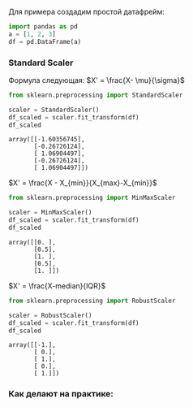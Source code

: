 Для примера создадим простой датафрейм:
``` python
import pandas as pd
a = [1, 2, 3]
df = pd.DataFrame(a)
```

### Standard Scaler

Формула следующая:
$X' = \frac{X- \mu}{\sigma}$



``` python
from sklearn.preprocessing import StandardScaler

scaler = StandardScaler()
df_scaled = scaler.fit_transform(df)
df_scaled
```

``` console
array([[-1.60356745], 
	   [-0.26726124], 
	   [ 1.06904497], 
	   [-0.26726124], 
	   [ 1.06904497]])
```

$X' = \frac{X - X_{min}}{X_{max}-X_{min}}$

``` python
from sklearn.preprocessing import MinMaxScaler

scaler = MinMaxScaler()
df_scaled = scaler.fit_transform(df)
df_scaled
```

``` console
array([[0. ], 
	   [0.5], 
	   [1. ], 
	   [0.5], 
	   [1. ]])
```

$X' = \frac{X-median}{IQR}$

``` python
from sklearn.preprocessing import RobustScaler

scaler = RobustScaler()
df_scaled = scaler.fit_transform(df)
df_scaled
```

``` console
array([[-1.], 
       [ 0.], 
       [ 1.], 
       [ 0.], 
       [ 1.]])
```

### Как делают на практике: